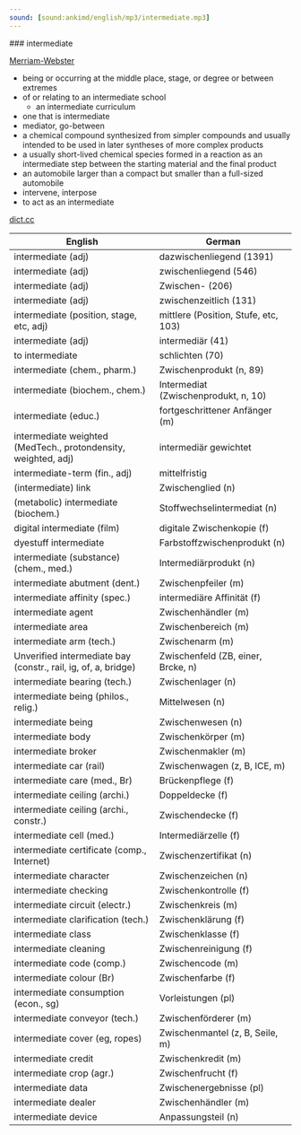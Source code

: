 ```yaml
---
sound: [sound:ankimd/english/mp3/intermediate.mp3]
---
```


\### intermediate

[Merriam-Webster](https://www.merriam-webster.com/dictionary/intermediate)

- being or occurring at the middle place, stage, or degree or between extremes
- of or relating to an intermediate school
    - an intermediate curriculum
- one that is intermediate
- mediator, go-between
- a chemical compound synthesized from simpler compounds and usually intended to be used in later syntheses of more complex products
- a usually short-lived chemical species formed in a reaction as an intermediate step between the starting material and the final product
- an automobile larger than a compact but smaller than a full-sized automobile
- intervene, interpose
- to act as an intermediate

[dict.cc](https://www.dict.cc/intermediate)

| English        | German       |
| -------------- | ------------ |
| intermediate (adj) | dazwischenliegend (1391) |
| intermediate (adj) | zwischenliegend (546) |
| intermediate (adj) | Zwischen- (206) |
| intermediate (adj) | zwischenzeitlich (131) |
| intermediate (position, stage, etc, adj) | mittlere (Position, Stufe, etc, 103) |
| intermediate (adj) | intermediär (41) |
| to intermediate | schlichten (70) |
| intermediate (chem., pharm.) | Zwischenprodukt (n, 89) |
| intermediate (biochem., chem.) | Intermediat (Zwischenprodukt, n, 10) |
| intermediate (educ.) | fortgeschrittener Anfänger (m) |
| intermediate weighted (MedTech., protondensity, weighted, adj) | intermediär gewichtet |
| intermediate-term (fin., adj) | mittelfristig |
| (intermediate) link | Zwischenglied (n) |
| (metabolic) intermediate (biochem.) | Stoffwechselintermediat (n) |
| digital intermediate <DI> (film) | digitale Zwischenkopie (f) |
| dyestuff intermediate | Farbstoffzwischenprodukt (n) |
| intermediate (substance) (chem., med.) | Intermediärprodukt (n) |
| intermediate abutment (dent.) | Zwischenpfeiler (m) |
| intermediate affinity (spec.) | intermediäre Affinität (f) |
| intermediate agent | Zwischenhändler (m) |
| intermediate area | Zwischenbereich (m) |
| intermediate arm (tech.) | Zwischenarm (m) |
| Unverified intermediate bay (constr., rail, ig, of, a, bridge) | Zwischenfeld (ZB, einer, Brcke, n) |
| intermediate bearing (tech.) | Zwischenlager (n) |
| intermediate being (philos., relig.) | Mittelwesen (n) |
| intermediate being | Zwischenwesen (n) |
| intermediate body | Zwischenkörper (m) |
| intermediate broker | Zwischenmakler (m) |
| intermediate car (rail) | Zwischenwagen (z, B, ICE, m) |
| intermediate care <IMC> (med., Br) | Brückenpflege (f) |
| intermediate ceiling (archi.) | Doppeldecke (f) |
| intermediate ceiling (archi., constr.) | Zwischendecke (f) |
| intermediate cell (med.) | Intermediärzelle (f) |
| intermediate certificate (comp., Internet) | Zwischenzertifikat (n) |
| intermediate character | Zwischenzeichen (n) |
| intermediate checking | Zwischenkontrolle (f) |
| intermediate circuit (electr.) | Zwischenkreis (m) |
| intermediate clarification (tech.) | Zwischenklärung (f) |
| intermediate class | Zwischenklasse (f) |
| intermediate cleaning | Zwischenreinigung (f) |
| intermediate code (comp.) | Zwischencode (m) |
| intermediate colour (Br) | Zwischenfarbe (f) |
| intermediate consumption (econ., sg) | Vorleistungen (pl) |
| intermediate conveyor (tech.) | Zwischenförderer (m) |
| intermediate cover (eg, ropes) | Zwischenmantel (z, B, Seile, m) |
| intermediate credit | Zwischenkredit (m) |
| intermediate crop (agr.) | Zwischenfrucht (f) |
| intermediate data | Zwischenergebnisse (pl) |
| intermediate dealer | Zwischenhändler (m) |
| intermediate device | Anpassungsteil (n) |
